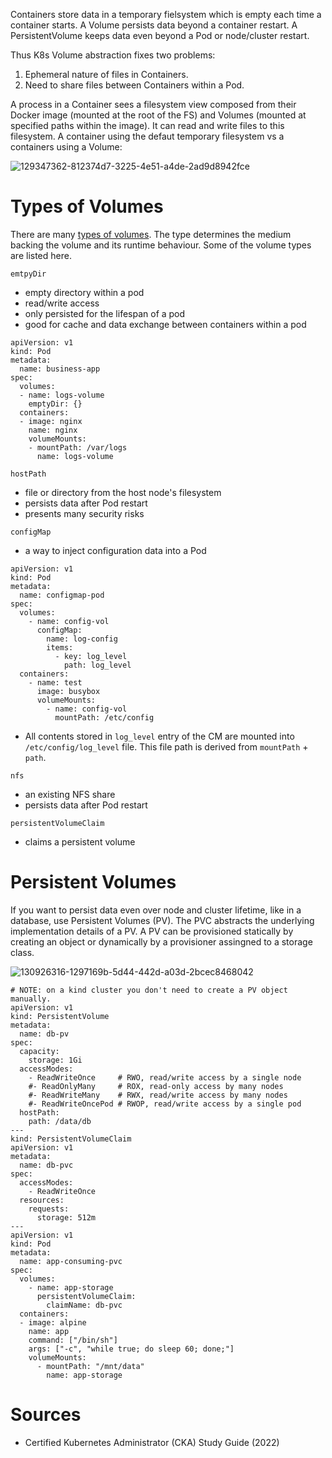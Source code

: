 Containers store data in a temporary fielsystem which is empty each time a container starts. A Volume persists data beyond a container restart. A PersistentVolume keeps data even beyond a Pod or node/cluster restart. 

Thus K8s Volume abstraction fixes two problems:

1. Ephemeral nature of files in Containers.
1. Need to share files between Containers within a Pod.

A process in a Container sees a filesystem view composed from their Docker image (mounted at the root of the FS) and Volumes (mounted at specified paths within the image). It can read and write files to this filesystem. A container using the defaut temporary filesystem vs a containers using a Volume:

![129347362-812374d7-3225-4e51-a4de-2ad9d8942fce](https://user-images.githubusercontent.com/1047259/176395171-e934df27-6eac-4704-8a0f-f9c45c6d1d2e.png)

# Types of Volumes

There are many [types of volumes](https://kubernetes.io/docs/concepts/storage/volumes/#volume-types). The type determines the medium backing the volume and its runtime behaviour. Some of the volume types are listed here.

`emtpyDir`

* empty directory within a pod
* read/write access
* only persisted for the lifespan of a pod
* good for cache and data exchange between containers within a pod

```
apiVersion: v1
kind: Pod
metadata:
  name: business-app
spec:
  volumes:
  - name: logs-volume
    emptyDir: {}
  containers:
  - image: nginx
    name: nginx
    volumeMounts:
    - mountPath: /var/logs
      name: logs-volume
```

`hostPath`

* file or directory from the host node's filesystem
* persists data after Pod restart
* presents many security risks

`configMap`

* a way to inject configuration data into a Pod

```
apiVersion: v1
kind: Pod
metadata:
  name: configmap-pod
spec:
  volumes:
    - name: config-vol
      configMap:
        name: log-config
        items:
          - key: log_level
            path: log_level
  containers:
    - name: test
      image: busybox
      volumeMounts:
        - name: config-vol
          mountPath: /etc/config
```

* All contents stored in `log_level` entry of the CM are mounted into `/etc/config/log_level` file. This file path is derived from `mountPath` + `path`.

`nfs`

* an existing NFS share
* persists data after Pod restart

`persistentVolumeClaim`

* claims a persistent volume

# Persistent Volumes

If you want to persist data even over node and cluster lifetime, like in a database, use Persistent Volumes (PV). The PVC abstracts the underlying implementation details of a PV. A PV can be provisioned statically by creating an object or dynamically by a provisioner assingned to a storage class.

![130926316-1297169b-5d44-442d-a03d-2bcec8468042](https://user-images.githubusercontent.com/1047259/176382749-e72a804f-c3a9-4e05-924b-fcca190e0c84.png)

```
# NOTE: on a kind cluster you don't need to create a PV object manually.
apiVersion: v1
kind: PersistentVolume
metadata:
  name: db-pv
spec:
  capacity:
    storage: 1Gi
  accessModes:
    - ReadWriteOnce     # RWO, read/write access by a single node
    #- ReadOnlyMany     # ROX, read-only access by many nodes
    #- ReadWriteMany    # RWX, read/write access by many nodes
    #- ReadWriteOncePod # RWOP, read/write access by a single pod
  hostPath:
    path: /data/db
---
kind: PersistentVolumeClaim
apiVersion: v1
metadata:
  name: db-pvc
spec:
  accessModes:
    - ReadWriteOnce
  resources:
    requests:
      storage: 512m
---
apiVersion: v1
kind: Pod
metadata:
  name: app-consuming-pvc
spec:
  volumes:
    - name: app-storage
      persistentVolumeClaim:
        claimName: db-pvc
  containers:
  - image: alpine
    name: app
    command: ["/bin/sh"]
    args: ["-c", "while true; do sleep 60; done;"]
    volumeMounts:
      - mountPath: "/mnt/data"
        name: app-storage
```

# Sources

* Certified Kubernetes Administrator (CKA) Study Guide (2022)
